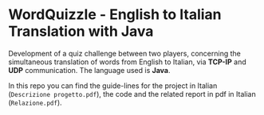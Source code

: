 # WordQuizzle - English to Italian Translation with Java

Development of a quiz challenge between two players, concerning the simultaneous translation of words from English to Italian, via **TCP-IP** and **UDP** communication. The language used is **Java**.

In this repo you can find the guide-lines for the project in Italian (`Descrizione progetto.pdf`), the code and the related report in pdf in Italian (`Relazione.pdf`).
